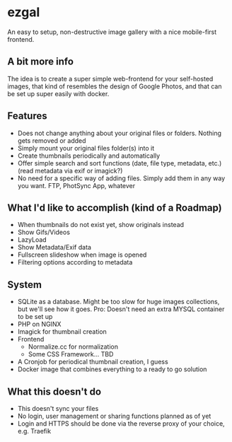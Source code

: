 # ezgal
An easy to setup, non-destructive image gallery with a nice mobile-first frontend.

## A bit more info
The idea is to create a super simple web-frontend for your self-hosted images, that kind of resembles the design of Google Photos, and that can be set up super easily with docker. 

## Features
* Does not change anything about your original files or folders. Nothing gets removed or added
* Simply mount your original files folder(s) into it
* Create thumbnails periodically and automatically
* Offer simple search and sort functions (date, file type, metadata, etc.) (read metadata via exif or imagick?)
* No need for a specific way of adding files. Simply add them in any way you want. FTP, PhotSync App, whatever

## What I'd like to accomplish (kind of a Roadmap)
* When thumbnails do not exist yet, show originals instead
* Show Gifs/Videos
* LazyLoad
* Show Metadata/Exif data
* Fullscreen slideshow when image is opened
* Filtering options according to metadata

## System
* SQLite as a database. Might be too slow for huge images collections, but we'll see how it goes. Pro: Doesn't need an extra MYSQL container to be set up
* PHP on NGINX
* Imagick for thumbnail creation
* Frontend
  * Normalize.cc for normalization
  * Some CSS Framework... TBD
* A Cronjob for periodical thumbnail creation, I guess
* Docker image that combines everything to a ready to go solution

## What this doesn't do
* This doesn't sync your files
* No login, user management or sharing functions planned as of yet
* Login and HTTPS should be done via the reverse proxy of your choice, e.g. Traefik
